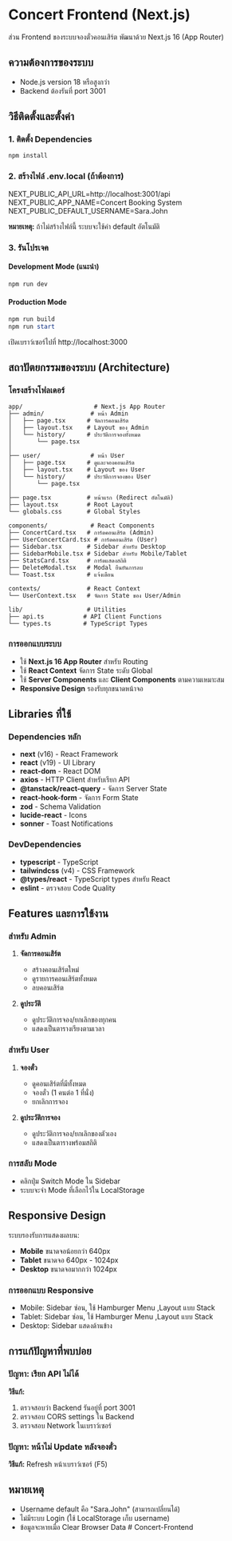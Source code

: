 # Concert Frontend (Next.js)

ส่วน Frontend ของระบบจองตั๋วคอนเสิร์ต พัฒนาด้วย Next.js 16 (App Router)

##  ความต้องการของระบบ

- Node.js version 18 หรือสูงกว่า
- Backend ต้องรันที่ port 3001

##  วิธีติดตั้งและตั้งค่า

### 1. ติดตั้ง Dependencies
```PowerShell
npm install
```

### 2. สร้างไฟล์ .env.local (ถ้าต้องการ)
NEXT_PUBLIC_API_URL=http://localhost:3001/api
NEXT_PUBLIC_APP_NAME=Concert Booking System
NEXT_PUBLIC_DEFAULT_USERNAME=Sara.John

**หมายเหตุ:** ถ้าไม่สร้างไฟล์นี้ ระบบจะใช้ค่า default อัตโนมัติ

### 3. รันโปรเจค

#### Development Mode (แนะนำ)
```PowerShell
npm run dev
```

#### Production Mode
```PowerShell
npm run build
npm run start
```

เปิดเบราว์เซอร์ไปที่ http://localhost:3000

## สถาปัตยกรรมของระบบ (Architecture)

### โครงสร้างโฟลเดอร์
```
app/                    # Next.js App Router
├── admin/             # หน้า Admin
│   ├── page.tsx      # จัดการคอนเสิร์ต
│   ├── layout.tsx    # Layout ของ Admin
│   └── history/      # ประวัติการจองทั้งหมด
│       └── page.tsx
│
├── user/              # หน้า User
│   ├── page.tsx      # ดูและจองคอนเสิร์ต
│   ├── layout.tsx    # Layout ของ User
│   └── history/      # ประวัติการจองของ User
│       └── page.tsx
│
├── page.tsx          # หน้าแรก (Redirect อัตโนมัติ)
├── layout.tsx        # Root Layout
└── globals.css       # Global Styles

components/            # React Components
├── ConcertCard.tsx   # การ์ดคอนเสิร์ต (Admin)
├── UserConcertCard.tsx # การ์ดคอนเสิร์ต (User)
├── Sidebar.tsx       # Sidebar สำหรับ Desktop
├── SidebarMobile.tsx # Sidebar สำหรับ Mobile/Tablet
├── StatsCard.tsx     # การ์ดแสดงสถิติ
├── DeleteModal.tsx   # Modal ยืนยันการลบ
└── Toast.tsx         # แจ้งเตือน

contexts/             # React Context
└── UserContext.tsx   # จัดการ State ของ User/Admin

lib/                  # Utilities
├── api.ts           # API Client Functions
└── types.ts         # TypeScript Types
```

### การออกแบบระบบ
- ใช้ **Next.js 16 App Router** สำหรับ Routing
- ใช้ **React Context** จัดการ State ระดับ Global
- ใช้ **Server Components** และ **Client Components** ตามความเหมาะสม
- **Responsive Design** รองรับทุกขนาดหน้าจอ

## Libraries ที่ใช้

### Dependencies หลัก
- **next** (v16) - React Framework
- **react** (v19) - UI Library
- **react-dom** - React DOM
- **axios** - HTTP Client สำหรับเรียก API
- **@tanstack/react-query** - จัดการ Server State
- **react-hook-form** - จัดการ Form State
- **zod** - Schema Validation
- **lucide-react** - Icons
- **sonner** - Toast Notifications

### DevDependencies
- **typescript** - TypeScript
- **tailwindcss** (v4) - CSS Framework
- **@types/react** - TypeScript types สำหรับ React
- **eslint** - ตรวจสอบ Code Quality

## Features และการใช้งาน

### สำหรับ Admin
1. **จัดการคอนเสิร์ต**
   - สร้างคอนเสิร์ตใหม่
   - ดูรายการคอนเสิร์ตทั้งหมด
   - ลบคอนเสิร์ต
   
2. **ดูประวัติ**
   - ดูประวัติการจอง/ยกเลิกของทุกคน
   - แสดงเป็นตารางเรียงตามเวลา

### สำหรับ User
1. **จองตั๋ว**
   - ดูคอนเสิร์ตที่มีทั้งหมด
   - จองตั๋ว (1 คนต่อ 1 ที่นั่ง)
   - ยกเลิกการจอง
   
2. **ดูประวัติการจอง**
   - ดูประวัติการจอง/ยกเลิกของตัวเอง
   - แสดงเป็นตารางพร้อมสถิติ

### การสลับ Mode
- คลิกปุ่ม Switch Mode ใน Sidebar
- ระบบจะจำ Mode ที่เลือกไว้ใน LocalStorage

## Responsive Design

ระบบรองรับการแสดงผลบน:
- **Mobile** ขนาดจอน้อยกว่า 640px
- **Tablet** ขนาดจอ 640px - 1024px  
- **Desktop** ขนาดจอมากกว่า 1024px

### การออกแบบ Responsive
- Mobile: Sidebar ซ่อน, ใช้ Hamburger Menu ,Layout แบบ Stack
- Tablet: Sidebar ซ่อน, ใช้ Hamburger Menu ,Layout แบบ Stack
- Desktop: Sidebar แสดงด้านข้าง

## การแก้ปัญหาที่พบบ่อย

### ปัญหา: เรียก API ไม่ได้
**วิธีแก้:** 
1. ตรวจสอบว่า Backend รันอยู่ที่ port 3001
2. ตรวจสอบ CORS settings ใน Backend
3. ตรวจสอบ Network ในเบราว์เซอร์

### ปัญหา: หน้าไม่ Update หลังจองตั๋ว
**วิธีแก้:** Refresh หน้าเบราว์เซอร์ (F5)

## หมายเหตุ
- Username default คือ "Sara.John" (สามารถเปลี่ยนได้)
- ไม่มีระบบ Login (ใช้ LocalStorage เก็บ username)
- ข้อมูลจะหายเมื่อ Clear Browser Data
#   C o n c e r t - F r o n t e n d  
 